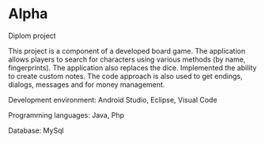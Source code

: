 # Alpha
Diplom project

This project is a component of a developed board game.
The application allows players to search for characters using various methods (by name, fingerprints). The application also replaces the dice.
Implemented the ability to create custom notes.
The code approach is also used to get endings, dialogs, messages and for money management.

Development environment: Android Studio, Eclipse, Visual Code

Programming languages: Java, Php

Database: MySql


